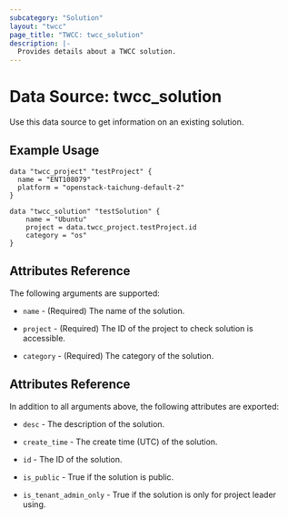 ```yaml
---
subcategory: "Solution"
layout: "twcc"
page_title: "TWCC: twcc_solution"
description: |-
  Provides details about a TWCC solution.
---
```


# Data Source: twcc_solution

Use this data source to get information on an existing solution.

## Example Usage

```hcl
data "twcc_project" "testProject" {
  name = "ENT108079"
  platform = "openstack-taichung-default-2"
}

data "twcc_solution" "testSolution" {
    name = "Ubuntu"
    project = data.twcc_project.testProject.id
    category = "os"
}
```

## Attributes Reference

The following arguments are supported:

* `name` - (Required) The name of the solution.

* `project` - (Required) The ID of the project to check solution is accessible.

* `category` - (Required) The category of the solution.

## Attributes Reference

In addition to all arguments above, the following attributes are exported:

* `desc` - The description of the solution.

* `create_time` - The create time (UTC) of the solution.

* `id` - The ID of the solution.

* `is_public` - True if the solution is public.

* `is_tenant_admin_only` - True if the solution is only for project leader using.
